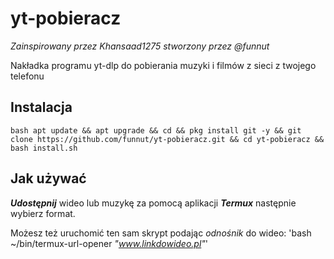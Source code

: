 # yt-pobieracz

*Zainspirowany przez Khansaad1275 stworzony przez @funnut*

Nakładka programu yt-dlp do pobierania muzyki i filmów z sieci z twojego telefonu

## Instalacja

`bash
apt update && apt upgrade && cd && pkg install git -y && git clone https://github.com/funnut/yt-pobieracz.git && cd yt-pobieracz && bash install.sh
`

## Jak używać

***Udostępnij*** wideo lub muzykę za pomocą aplikacji ***Termux*** następnie wybierz format. 

Możesz też uruchomić ten sam skrypt podając *odnośnik* do wideo: 'bash ~/bin/termux-url-opener *"www.linkdowideo.pl"*'
